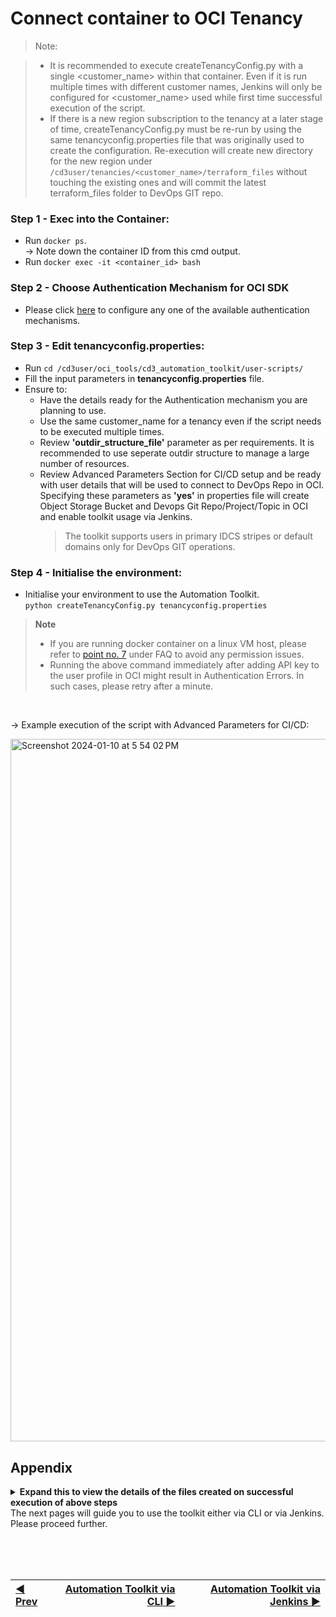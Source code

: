 # Connect container to OCI Tenancy

>Note:

> * It is recommended to execute createTenancyConfig.py with a single <customer_name> within that container. Even if it is run multiple times with different customer names, Jenkins will only be configured for <customer_name> used while first time successful execution of the script.
> * If there is a new region subscription to the tenancy at a later stage of time, createTenancyConfig.py must be re-run by using the same tenancyconfig.properties file that was originally used to create the configuration. Re-execution will create new directory for the new region under `/cd3user/tenancies/<customer_name>/terraform_files` without touching the existing ones and will commit the latest terraform_files folder to DevOps GIT repo.

### **Step 1 - Exec into the Container**:
* Run  ```docker ps```.
<br> → Note down the container ID from this cmd output.
* Run  ```docker exec -it <container_id> bash```

### **Step 2 - Choose Authentication Mechanism for OCI SDK**</a>
* Please click [here](/cd3_automation_toolkit/documentation/user_guide/Auth_Mechanisms_in_OCI.md) to configure any one of the available authentication mechanisms.
  
### **Step 3 - Edit tenancyconfig.properties**:
* Run ```cd /cd3user/oci_tools/cd3_automation_toolkit/user-scripts/```
* Fill the input parameters in **tenancyconfig.properties** file.
* Ensure to:
    -  Have the details ready for the Authentication mechanism you are planning to use.
    -  Use the same customer_name for a tenancy even if the script needs to be executed multiple times.
    -  Review **'outdir_structure_file'** parameter as per requirements. It is recommended to use seperate outdir structure to manage 
       a large number of resources. <br>
    -  Review Advanced Parameters Section for CI/CD setup and be ready with user details that will be used to connect to DevOps Repo in OCI.              Specifying these parameters as **'yes'** in properties file will create Object Storage Bucket and Devops Git Repo/Project/Topic in OCI 
       and enable toolkit usage via Jenkins.
       > The toolkit supports users in primary IDCS stripes or default domains only for DevOps GIT operations.

 
### **Step 4 - Initialise the environment**:
* Initialise your environment to use the Automation Toolkit.
<br>```python createTenancyConfig.py tenancyconfig.properties```

> <b>Note</b>
> * If you are running docker container on a linux VM host, please refer to [point no. 7](/cd3_automation_toolkit/documentation/user_guide/FAQ.md) under FAQ to avoid any permission issues.
> * Running the above command immediately after adding API key to the user profile in OCI might result in Authentication Errors. In such cases, please retry after a minute.
<br>

→ Example execution of the script with Advanced Parameters for CI/CD:

<img width="1124" alt="Screenshot 2024-01-10 at 5 54 02 PM" src="https://github.com/oracle-devrel/cd3-automation-toolkit/assets/70213341/f8a6774a-da82-4d93-99b6-1bb4ae99fc37">


## Appendix

<details><summary><b> Expand this to view the details of the files created on successful execution of above steps </b></summary>

| Files Generated | At File Path | Comment/Purpose |
| --------------- | ------------ | --------------- |
| setUpOCI.properties | ```/cd3user/tenancies/<customer_name>/<customer_name>_setUpOCI.properties``` | Customer Specific properties |
| outdir_structure_file.properties | ```/cd3user/tenancies/<customer_name>/<customer_name>_outdir_structure_file``` | Customer Specific properties file for outdir structure.<br> This file will not be generated if 'outdir_structure_file' parameter was set to empty(single outdir) in tenancyconfig.properties while running createTenancyConfig.py |
| Region based directories | ```/cd3user/tenancies/<customer_name>/terraform_files``` | Tenancy's subscribed regions based directories for the generation of terraform files.<br>Each region directory will contain individual directory for each service based on the parameter 'outdir_structure_file' |
| Variables File,Provider File, Root and Sub terraform modules | ```/cd3user/tenancies/<customer_name>/terraform_files/<region>``` | Required for terraform to work. Variables file and Provider file will be genrated based on authentication mechanism chosen.|
| out file | ```/cd3user/tenancies/<customer_name>/createTenancyConfig.out``` | This file contains a copy of information displayed as the console output. |
| OCI Config File | ```/cd3user/tenancies/<customer_name>/.config_files/<customer_name>_oci_config``` | Customer specific Config file for OCI API calls. This will have data based on authentication mechanism chosen. |
| Public and Private Key Pair | Copied from ```/cd3user/tenancies/keys/```<br>to<br>```/cd3user/tenancies/<customer_name>/.config_files``` | API Key for authentication mechanism as API_Key are copied to customer specific out directory locations for easy access. |
| GIT Config File | ```/cd3user/tenancies/<customer_name>/.config_files/<customer_name>_git_config``` | Customer specific GIT Config file for OCI Dev Ops GIT operations. This is generated only if use_oci_devops_git is set to yes |
| S3 Credentials File | ```/cd3user/tenancies/<customer_name>/.config_files/<customer_name>_s3_credentials``` | This file contains access key and secret for S3 compatible OS bucket to manage remote terraform state. This is generated only if use_remote_state is set to yes |
| Jenkins Home | ```/cd3user/tenancies/jenkins_home``` | This folder contains jenkins specific data. ```Single Jenkins instance can be setup for a single container.```|
| tenancyconfig.properties | ```/cd3user/tenancies/<customer_name>/.config_files/<customer_name>_tenancyconfig.properties``` | The input properties file used to execute the script is copied to custome folder to retain for future reference. This can be used when the script needs to be re-run with same parameters at later stage.|
</details>
The next pages will guide you to use the toolkit either via CLI or via Jenkins. Please proceed further.
<br><br>


<br><br>
<div align='center'>

| <a href="/cd3_automation_toolkit/documentation/user_guide/Launch_Docker_container.md">:arrow_backward: Prev</a> | <a href="/cd3_automation_toolkit/documentation/user_guide/Workflows.md">Automation Toolkit via CLI :arrow_forward:</a> | <a href="/cd3_automation_toolkit/documentation/user_guide/Workflows-jenkins.md">Automation Toolkit via Jenkins :arrow_forward:</a> |
| :---- | -------: |-------: |
  
</div>
